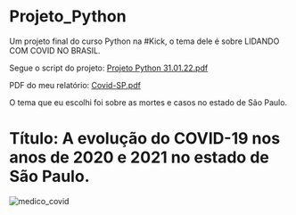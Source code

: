 # Projeto_Python

Um projeto final do curso Python na #Kick, o tema dele é sobre LIDANDO COM COVID NO BRASIL.

Segue o script do projeto:
[Projeto Python 31.01.22.pdf](https://github.com/LorenaMartiins/Projeto_Python/files/7974782/Projeto.Python.31.01.22.pdf)

PDF do meu relatório: [Covid-SP.pdf](https://github.com/LorenaMartiins/Projeto_Python/files/8018844/Covid-SP.pdf)

O tema que eu escolhi foi sobre as mortes e casos no estado de São Paulo.
# Título: A evolução do COVID-19 nos anos de 2020 e 2021 no estado de São Paulo.


![medico_covid](https://user-images.githubusercontent.com/89862269/151887414-6b3c6245-8926-4208-92ed-a530c6004721.png)

